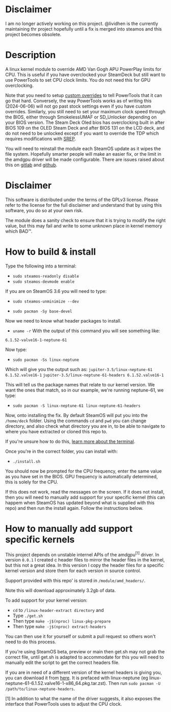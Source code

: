 # Disclaimer
I am no longer actively working on this project. @lividhen is the currently maintaining thr project hopefully until a fix is merged into steamos and this project becomes obsolete.

# Description
A linux kernel module to override AMD Van Gogh APU PowerPlay limits for CPU.
This is useful if you have overclocked your SteamDeck but still want to use
PowerTools to set CPU clock limits. You do not need this for GPU overclocking.

Note that you need to setup [custom overrides](https://git.ngni.us/NG-SD-Plugins/PowerTools/wiki/Customization) to tell PowerTools that it can go that
hard. Conversely, the way PowerTools works as of writing this (2024-06-06) will
not go past stock settings even if you have custom overrides.
Similarly, you still need to set your maximum clock speed through the BIOS,
either through SmokelessUMAF or SD_Unlocker depending on your BIOS version. 
The Steam Deck Oled bios has overclocking built in after BIOS 109 on the OLED
Steam Deck and after BIOS 131 on the LCD deck, and do not need to be unlocked
except if you want to override the TDP which requires modifications with [SREP](https://www.stanto.com/steam-deck/how-to-unlock-the-lcd-and-oled-steam-deck-bios-for-increased-tdp-and-other-features/).

You will need to reinstall the module each SteamOS update as it wipes the file
system. Hopefully smarter people will make an easier fix, or the limit in the
amdgpu driver will be made configurable. There are issues raised about this on
[gitlab](https://gitlab.freedesktop.org/drm/amd/-/issues/2638) and [github](https://github.com/ValveSoftware/SteamOS/issues/1309).

# Disclaimer
This software is distributed under the terms of the GPLv3 license. Please refer
to the license for the full disclaimer and understand that by using this
software, you do so at your own risk.

The module does a sanity check to ensure that it is trying to modify the right
value, but this may fail and write to some unknown place in kernel memory which
BAD™.

# How to build & install

Type the following into a terminal:
- `sudo steamos-readonly disable`
- `sudo steamos-devmode enable`

If you are on SteamOS 3.6 you will need to type:
- `sudo steamos-unminimize --dev`

- `sudo pacman -Sy base-devel`

Now we need to know what header packages to install.
- `uname -r`
With the output of this command you will see something like:

`6.1.52-valve16-1-neptune-61`

Now type:
- `sudo pacman -Ss linux-neptune`

Which will give you the output such as:
`jupiter-3.5/linux-neptune-61 6.1.52.valve16-1`
`jupiter-3.5/linux-neptune-61-headers 6.1.52.valve16-1`

This will tell us the package names that relate to our kernel version.
We want the ones that match, so in our example, we're running neptune-61, we type:

- `sudo pacman -S linux-neptune-61 linux-neptune-61-headers`

Now, onto installing the fix. By default SteamOS will put you into the `/home/deck` folder.
Using the commands `cd` and `pwd` you can change directory, and also check what directory
you are in, to be able to navigate to where you have extracted or cloned this repo to.

If you're unsure how to do this, [learn more about the terminal](https://ubuntu.com/tutorials/command-line-for-beginners).

Once you're in the correct folder, you can install with:

- `./install.sh`

You should now be prompted for the CPU frequency, enter the same value as you have set in the BIOS.
GPU frequency is automatically determined, this is solely for the CPU.

If this does not work, read the messages on the screen. If it does not install, then you
will need to manually add support for your specific kernel (this can happem when SteamOS
has updated beyond what is supplied with this repo) and then run the install again. Follow
the instructions below.

# How to manually add support specific kernels

This project depends on unstable internel APIs of the amdgpu<sup>[1]</sup>
driver. In version `0.0.1` I created c header files to mirror the header files
in the kernel, but this not a great idea. In this version I copy the header
files for a specific kernel version and store them for each version in source
control.

Support provided with this repo' is stored in `/module/amd_headers/`.

Note this will download approximately 3.2gb of data.

To add support for your kernel version:
- `cd` to `/linux-header-extract directory` and
- Type `./get.sh`
- Then type `make -j$(nproc) linux-pkg-prepare`
- Then type `make -j$(nproc) extract-headers`

You can then use it for yourself or submit a pull request so others won't need to do this process.

If you're using SteamOS beta, preview or main then get.sh may not grab the correct file, until
get.sh is adapted to accommodate for this you will need to manually edit the script to get the
correct headers file.

If you are in need of a different version of the kernel headers is giving you, you can download it from [here](https://steamdeck-packages.steamos.cloud/archlinux-mirror/jupiter-main/os/x86_64/).
It is prefaced with linux-neptune (eg linux-neptune-61-6.1.52.valve16-1-x86_64.pkg.tar.zst). Then run `sudo pacman -U /path/to/linux-neptune-headers`.

[1] In addition to what the name of the driver suggests, it also exposes the
interface that PowerTools uses to adjust the CPU clock.
